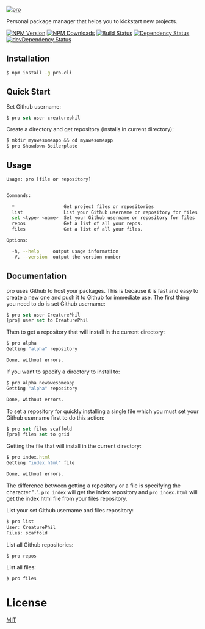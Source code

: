 [![pro](http://i.imgur.com/92f2T1C.png)](https://www.npmjs.com/package/pro-cli)

Personal package manager that helps you to kickstart new projects.

[![NPM Version](https://img.shields.io/npm/v/pro-cli.svg)](https://www.npmjs.com/package/pro-cli)
[![NPM Downloads](https://img.shields.io/npm/dm/pro-cli.svg)](https://www.npmjs.com/package/pro-cli)
[![Build Status](https://travis-ci.org/CreaturePhil/pro.svg?branch=master)](https://travis-ci.org/CreaturePhil/pro)
[![Dependency Status](https://david-dm.org/creaturephil/pro.svg)](https://david-dm.org/creaturephil/pro)
[![devDependency Status](https://david-dm.org/creaturephil/pro/dev-status.svg)](https://david-dm.org/creaturephil/pro#info=devDependencies)

## Installation

```bash
$ npm install -g pro-cli
```

## Quick Start

Set Github username:

```js
$ pro set user creaturephil
```

Create a directory and get repository (installs in current directory):

```js
$ mkdir myawesomeapp && cd myawesomeapp
$ pro Showdown-Boilerplate
```

## Usage

```bash
Usage: pro [file or repository]


Commands:

  *                  Get project files or repositories
  list               List your Github username or repository for files
  set <type> <name>  Set your Github username or repository for files
  repos              Get a list of all your repos.
  files              Get a list of all your files.

Options:

  -h, --help     output usage information
  -V, --version  output the version number
```

## Documentation

pro uses Github to host your packages. This is because it is fast and easy to
create a new one and push it to Github for immediate use. 
The first thing you need to do is set Github username:

```js
$ pro set user CreaturePhil
[pro] user set to CreaturePhil
```

Then to get a repository that will install in the current directory:

```js
$ pro alpha
Getting "alpha" repository

Done, without errors.
```

If you want to specify a directory to install to:

```js
$ pro alpha newawesomeapp
Getting "alpha" repository

Done, without errors.
```

To set a repository for quickly installing a single file which you must set your
Github username first to do this action:

```js
$ pro set files scaffold
[pro] files set to grid
```

Getting the file that will install in the current directory:

```js
$ pro index.html
Getting "index.html" file

Done, without errors.
```

The difference between getting a repository or a file is specifying the 
character "__.__". `pro index` will get the index repository and `pro index.html`
will get the index.html file from your files repository.

List your set Github username and files repository:

```js
$ pro list
User: CreaturePhil
Files: scaffold
```

List all Github repositories:

```js
$ pro repos
```

List all files:

```js
$ pro files
```

# License

[MIT](LICENSE)
